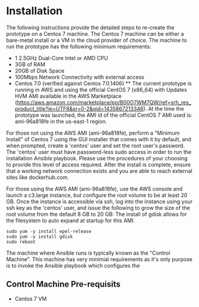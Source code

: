 # Installation
The following instructions provide the detailed steps to re-create the prototype on a Centos 7 machine.  The Centos 7 machine can be 
either a bare-metal install or a VM in the cloud provider of choice.  The machine to run the prototype has 
the following minimum requirements:

* 1 2.5GHz Dual-Core Intel or AMD CPU
* 3GB of RAM
* 20GB of Disk Space
* 100Mbps Network Connectivity with external access
* Centos 7.0 (verified against Centos 7.0.1406)
** The current prototype is running in AWS and using the official CentOS 7 (x86_64) with Updates HVM AMI available in the AWS Marketplace (https://aws.amazon.com/marketplace/pp/B00O7WM7QW/ref=srh_res_product_title?ie=UTF8&sr=0-2&qid=1435867213346).
   At the time the prototype was launched, the AMI id of the official CentOS 7 AMI used is: ami-96a818fe in the us-east-1 region.

For those not using the AWS AMI (ami-96a818fe), perform a "Minimum Install" of Centos 7 using the GUI installer that comes with it by default, and when prompted, 
create a 'centos' user and set the root user's password.  The 'centos' user must have password-less sudo access in order to run the installation Ansible playbook.
Please use the procedures of your choosing to provide this level of access required.  After the install is complete, ensure that a working network connection 
exists and you are able to reach external sites like dockerhub.com.

For those using the AWS AMI (ami-96a818fe), use the AWS console and launch a c3.large instance, but configure the root volume to be 
at least 20 GB.  Once the instance is accessible via ssh, log into the instance using your ssh key as the 'centos' user, and issue the following to 
grow the size of the root volume from the default 8 GB to 20 GB:
The install of gdisk allows for the filesystem to auto expand at startup for this AMI.
```
sudo yum -y install epel-release
sudo yum -y install gdisk
sudo reboot
```



The machine where Ansible runs is typically known as the "Control Machine".  This machine has very minimial requirements as it's only purpose is to invoke the Ansible
playbook which configures the 

## Control Machine Pre-requisits
* Centos 7 VM